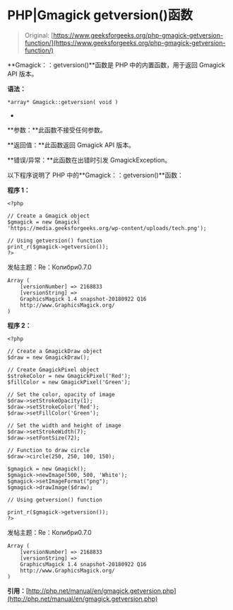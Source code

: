 # PHP|Gmagick getversion()函数

> Original: [https://www.geeksforgeeks.org/php-gmagick-getversion-function/](https://www.geeksforgeeks.org/php-gmagick-getversion-function/)

**Gmagick：：getversion()**函数是 PHP 中的内置函数，用于返回 Gmagick API 版本。

**语法：**

```
*array* Gmagick::getversion( void )
```

*
**参数：**此函数不接受任何参数。

**返回值：**此函数返回 Gmagick API 版本。

**错误/异常：**此函数在出错时引发 GmagickException。

以下程序说明了 PHP 中的**Gmagick：：getversion()**函数：

**程序 1：**

```
<?php 

// Create a Gmagick object 
$gmagick = new Gmagick(
'https://media.geeksforgeeks.org/wp-content/uploads/tech.png'); 

// Using getversion() function
print_r($gmagick->getversion());
?>
```

发帖主题：Re：Колибри0.7.0

```
Array ( 
    [versionNumber] => 2168833 
    [versionString] => 
    GraphicsMagick 1.4 snapshot-20180922 Q16 
    http://www.GraphicsMagick.org/ 
)

```

**程序 2：**

```
<?php 

// Create a GmagickDraw object 
$draw = new GmagickDraw(); 

// Create GmagickPixel object 
$strokeColor = new GmagickPixel('Red'); 
$fillColor = new GmagickPixel('Green'); 

// Set the color, opacity of image 
$draw->setStrokeOpacity(1); 
$draw->setStrokeColor('Red'); 
$draw->setFillColor('Green'); 

// Set the width and height of image 
$draw->setStrokeWidth(7); 
$draw->setFontSize(72); 

// Function to draw circle  
$draw->circle(250, 250, 100, 150); 

$gmagick = new Gmagick(); 
$gmagick->newImage(500, 500, 'White'); 
$gmagick->setImageFormat("png"); 
$gmagick->drawImage($draw); 

// Using getversion() function

print_r($gmagick->getversion());
?> 
```

发帖主题：Re：Колибри0.7.0

```
Array ( 
    [versionNumber] => 2168833 
    [versionString] => 
    GraphicsMagick 1.4 snapshot-20180922 Q16 
    http://www.GraphicsMagick.org/ 
)
```

**引用：**[http://php.net/manual/en/gmagick.getversion.php](http://php.net/manual/en/gmagick.getversion.php)